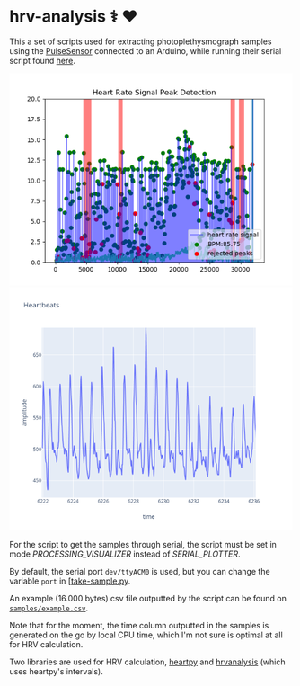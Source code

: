 # hrv-analysis ⚕️ ❤️

This a set of scripts used for extracting photoplethysmograph samples using the [PulseSensor](https://pulsesensor.com) connected to an Arduino, while running their serial script found [here](https://raw.githubusercontent.com/WorldFamousElectronics/PulseSensorPlayground/master/examples/PulseSensor_BPM/PulseSensor_BPM.ino). 


![Peak Detection (heartpy)](images/peak_detection.png)
![PPG Waveform](images/wave.png)
<!-- ![Poincare Graph](images/poincare.png) -->


For the script to get the samples through serial, the script must be set in mode *PROCESSING_VISUALIZER* instead of *SERIAL_PLOTTER*.

By default, the serial port `dev/ttyACM0` is used, but you can change the variable `port` in [[take-sample.py](take-sample.py).


An example (16.000 bytes) csv file outputted by the script can be found on [`samples/example.csv`](samples/example.csv).

Note that for the moment, the time column outputted in the samples is generated on the go by local CPU time, which I'm not sure is optimal at all for HRV calculation.

Two libraries are used for HRV calculation, [heartpy](https://github.com/paulvangentcom/heartrate_analysis_python) and [hrvanalysis](https://github.com/Aura-healthcare/hrvanalysis) (which uses heartpy's intervals).
